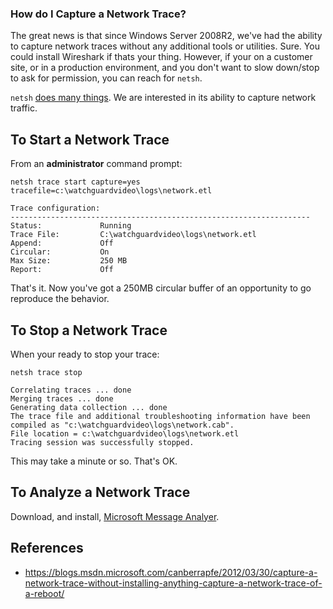 ### How do I Capture a Network Trace?

The great news is that since Windows Server 2008R2, we've had the ability to capture network traces without any additional tools or utilities.  Sure.  You could install Wireshark if thats your thing.  However, if your on a customer site, or in a production environment, and you don't want to slow down/stop to ask for permission, you can reach for ```netsh```.

```netsh``` [does many things](https://technet.microsoft.com/en-us/library/bb490939.aspx).  We are interested in its ability to capture network traffic.

## To Start a Network Trace
From an **administrator** command prompt:

```
netsh trace start capture=yes tracefile=c:\watchguardvideo\logs\network.etl

Trace configuration:
-------------------------------------------------------------------
Status:             Running
Trace File:         C:\watchguardvideo\logs\network.etl
Append:             Off
Circular:           On
Max Size:           250 MB
Report:             Off
```

That's it.  Now you've got a 250MB circular buffer of an opportunity to go reproduce the behavior.  

## To Stop a Network Trace
When your ready to stop your trace:

```
netsh trace stop

Correlating traces ... done
Merging traces ... done
Generating data collection ... done
The trace file and additional troubleshooting information have been compiled as "c:\watchguardvideo\logs\network.cab".
File location = c:\watchguardvideo\logs\network.etl
Tracing session was successfully stopped.

```

This may take a minute or so.  That's OK. 


## To Analyze a Network Trace

Download, and install, [Microsoft Message Analyer](https://www.microsoft.com/en-us/download/details.aspx?id=44226).




## References

* https://blogs.msdn.microsoft.com/canberrapfe/2012/03/30/capture-a-network-trace-without-installing-anything-capture-a-network-trace-of-a-reboot/
